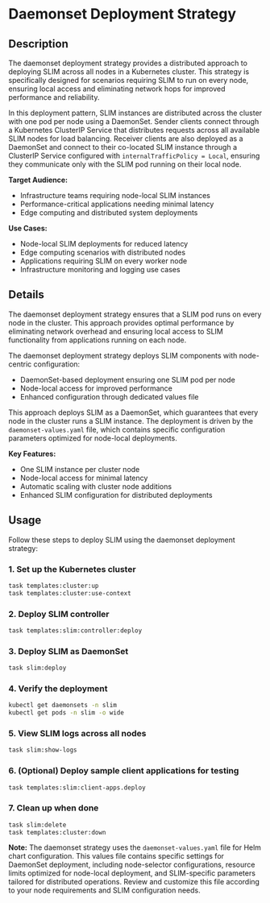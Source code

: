 # Daemonset Deployment Strategy

## Description

The daemonset deployment strategy provides a distributed approach to deploying SLIM across all nodes in a Kubernetes cluster. This strategy is specifically designed for scenarios requiring SLIM to run on every node, ensuring local access and eliminating network hops for improved performance and reliability.

In this deployment pattern, SLIM instances are distributed across the cluster with one pod per node using a DaemonSet. Sender clients connect through a Kubernetes ClusterIP Service that distributes requests across all available SLIM nodes for load balancing. Receiver clients are also deployed as a DaemonSet and connect to their co-located SLIM instance through a ClusterIP Service configured with `internalTrafficPolicy = Local`, ensuring they communicate only with the SLIM pod running on their local node.

**Target Audience:**
- Infrastructure teams requiring node-local SLIM instances
- Performance-critical applications needing minimal latency
- Edge computing and distributed system deployments

**Use Cases:**
- Node-local SLIM deployments for reduced latency
- Edge computing scenarios with distributed nodes
- Applications requiring SLIM on every worker node
- Infrastructure monitoring and logging use cases

## Details

The daemonset deployment strategy ensures that a SLIM pod runs on every node in the cluster. This approach provides optimal performance by eliminating network overhead and ensuring local access to SLIM functionality from applications running on each node.

The daemonset deployment strategy deploys SLIM components with node-centric configuration:
- DaemonSet-based deployment ensuring one SLIM pod per node
- Node-local access for improved performance
- Enhanced configuration through dedicated values file

This approach deploys SLIM as a DaemonSet, which guarantees that every node in the cluster runs a SLIM instance. The deployment is driven by the `daemonset-values.yaml` file, which contains specific configuration parameters optimized for node-local deployments.

**Key Features:**
- One SLIM instance per cluster node
- Node-local access for minimal latency
- Automatic scaling with cluster node additions
- Enhanced SLIM configuration for distributed deployments

## Usage

Follow these steps to deploy SLIM using the daemonset deployment strategy:

### 1. Set up the Kubernetes cluster
```bash
task templates:cluster:up
task templates:cluster:use-context
```

### 2. Deploy SLIM controller
```bash
task templates:slim:controller:deploy
```

### 3. Deploy SLIM as DaemonSet
```bash
task slim:deploy
```

### 4. Verify the deployment
```bash
kubectl get daemonsets -n slim
kubectl get pods -n slim -o wide
```

### 5. View SLIM logs across all nodes
```bash
task slim:show-logs
```

### 6. (Optional) Deploy sample client applications for testing
```bash
task templates:slim:client-apps.deploy
```

### 7. Clean up when done
```bash
task slim:delete
task templates:cluster:down
```

**Note:** The daemonset strategy uses the `daemonset-values.yaml` file for Helm chart configuration. This values file contains specific settings for DaemonSet deployment, including node-selector configurations, resource limits optimized for node-local deployment, and SLIM-specific parameters tailored for distributed operations. Review and customize this file according to your node requirements and SLIM configuration needs.